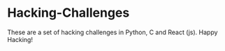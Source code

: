 # Hacking-Challenges
These are a set of hacking challenges in Python, C and React (js). Happy Hacking!

